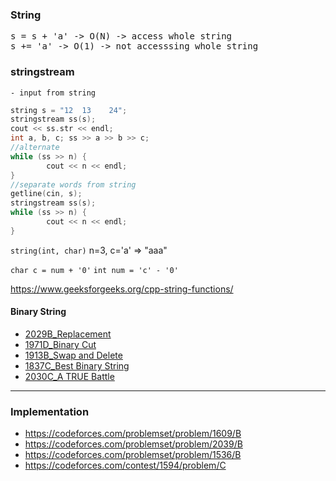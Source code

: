 ### String

<pre>
s = s + 'a' -> O(N) -> access whole string
s += 'a' -> O(1) -> not accesssing whole string
</pre>

### stringstream

    - input from string

```cpp
string s = "12  13    24";
stringstream ss(s);
cout << ss.str << endl;
int a, b, c; ss >> a >> b >> c;
//alternate
while (ss >> n) {
        cout << n << endl;
}
//separate words from string
getline(cin, s);
stringstream ss(s);
while (ss >> n) {
        cout << n << endl;
}
```

<code>string(int, char)</code> n=3, c='a' => "aaa"

<code>char c = num + '0'</code>
<code>int num = 'c' - '0'</code>

https://www.geeksforgeeks.org/cpp-string-functions/

#### Binary String

- [2029B_Replacement]()
- [1971D_Binary Cut]()
- [1913B_Swap and Delete]()
- [1837C_Best Binary String]()
- [2030C_A TRUE Battle]()

---

### Implementation

- https://codeforces.com/problemset/problem/1609/B
- https://codeforces.com/problemset/problem/2039/B
- https://codeforces.com/problemset/problem/1536/B
- https://codeforces.com/contest/1594/problem/C
